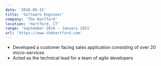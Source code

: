 ```yaml
---
date: '2018-09-15'
title: 'Software Engineer'
company: 'The Hartford'
location: 'Hartford, CT'
range: 'September 2018 - January 2021'
url: 'https://www.thehartford.com'
---
```


- Developed a customer facing sales application consisting of over 20 micro-services
- Acted as the technical lead for a team of agile developers
